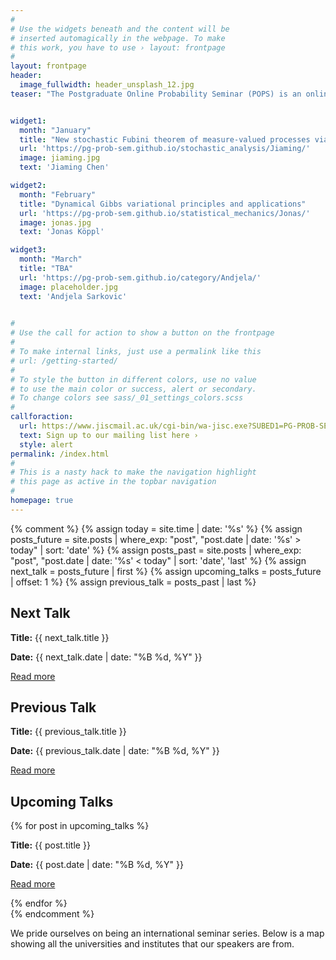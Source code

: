 ```yaml
---
#
# Use the widgets beneath and the content will be
# inserted automagically in the webpage. To make
# this work, you have to use › layout: frontpage
#
layout: frontpage
header:
  image_fullwidth: header_unsplash_12.jpg
teaser: "The Postgraduate Online Probability Seminar (POPS) is an online platform for doctoral students and post-docs from all over the world to present and promote their research to a global audience in areas related to probability and its applications."


widget1:
  month: "January"
  title: "New stochastic Fubini theorem of measure-valued processes via stochastic integration"
  url: 'https://pg-prob-sem.github.io/stochastic_analysis/Jiaming/'
  image: jiaming.jpg
  text: 'Jiaming Chen'

widget2:
  month: "February"
  title: "Dynamical Gibbs variational principles and applications"
  url: 'https://pg-prob-sem.github.io/statistical_mechanics/Jonas/'
  image: jonas.jpg
  text: 'Jonas Köppl'

widget3:
  month: "March"
  title: "TBA"
  url: 'https://pg-prob-sem.github.io/category/Andjela/'
  image: placeholder.jpg
  text: 'Andjela Sarkovic'

   
#
# Use the call for action to show a button on the frontpage
#
# To make internal links, just use a permalink like this
# url: /getting-started/
#
# To style the button in different colors, use no value
# to use the main color or success, alert or secondary.
# To change colors see sass/_01_settings_colors.scss
#
callforaction:
  url: https://www.jiscmail.ac.uk/cgi-bin/wa-jisc.exe?SUBED1=PG-PROB-SEM&A=1
  text: Sign up to our mailing list here ›
  style: alert
permalink: /index.html
#
# This is a nasty hack to make the navigation highlight
# this page as active in the topbar navigation
#
homepage: true
---
```


{% comment %}
{% assign today = site.time | date: '%s' %}
{% assign posts_future = site.posts | where_exp: "post", "post.date | date: '%s' > today" | sort: 'date' %}
{% assign posts_past = site.posts | where_exp: "post", "post.date | date: '%s' < today" | sort: 'date', 'last' %}
{% assign next_talk = posts_future | first %}
{% assign upcoming_talks = posts_future | offset: 1 %}
{% assign previous_talk = posts_past | last %}

<div class="talks">
  <div class="next-talk">
    <h2>Next Talk</h2>
    <p><strong>Title:</strong> {{ next_talk.title }}</p>
    <p><strong>Date:</strong> {{ next_talk.date | date: "%B %d, %Y" }}</p>
    <p><a href="{{ site.baseurl }}{{ next_talk.url }}">Read more</a></p>
  </div>
  
  <div class="previous-talk">
    <h2>Previous Talk</h2>
    <p><strong>Title:</strong> {{ previous_talk.title }}</p>
    <p><strong>Date:</strong> {{ previous_talk.date | date: "%B %d, %Y" }}</p>
    <p><a href="{{ site.baseurl }}{{ previous_talk.url }}">Read more</a></p>
  </div>

  <div class="upcoming-talks">
    <h2>Upcoming Talks</h2>
    {% for post in upcoming_talks %}
      <div class="talk">
        <p><strong>Title:</strong> {{ post.title }}</p>
        <p><strong>Date:</strong> {{ post.date | date: "%B %d, %Y" }}</p>
        <p><a href="{{ site.baseurl }}{{ post.url }}">Read more</a></p>
      </div>
    {% endfor %}
  </div>
</div>
{% endcomment %}

We pride ourselves on being an international seminar series. Below is a map showing all the universities and institutes that our speakers are from. 

<link rel="stylesheet" href="https://unpkg.com/leaflet@1.7.1/dist/leaflet.css" />
<script src="https://unpkg.com/leaflet@1.7.1/dist/leaflet.js"></script>
<link rel="stylesheet" href="https://unpkg.com/leaflet@1.7.1/dist/leaflet.css" />
<script src="https://unpkg.com/leaflet@1.7.1/dist/leaflet.js"></script>
<script src="https://unpkg.com/leaflet.markercluster@1.4.1/dist/leaflet.markercluster.js"></script>
<link rel="stylesheet" href="https://unpkg.com/leaflet.markercluster@1.4.1/dist/MarkerCluster.css" />
<link rel="stylesheet" href="https://unpkg.com/leaflet.markercluster@1.4.1/dist/MarkerCluster.Default.css" />


<div id="map" style="height: 400px;"></div>

<script>
  var map = L.map('map').setView([40, 0], 2);

  L.tileLayer('https://{s}.tile.openstreetmap.org/{z}/{x}/{y}.png', {
    attribution: '&copy; <a href="https://www.openstreetmap.org/copyright">OpenStreetMap</a> contributors'
  }).addTo(map);   

var markers = L.markerClusterGroup();

  {% for post in site.posts %}
	{% if post.latitude and post.longitude and 'template' not in post.tags %}
	var marker = L.marker([{{ post.latitude}}, {{ post.longitude}}]);
	  marker.bindPopup("{{ post.uni}}: <a href='{{ site.url }}{{ site.baseurl }}{{ post.url }}'> {{ post.speaker}} </a>");
	  markers.addLayer(marker);
	{% endif %}
	{% endfor %}

map.addLayer(markers);
   
</script>

